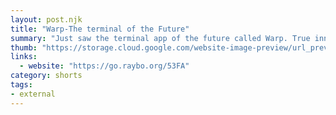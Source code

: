 ```yaml
---
layout: post.njk
title: "Warp-The terminal of the Future"
summary: "Just saw the terminal app of the future called Warp. True innovation on the terminal. Real time collaboration, auto-complete, multi-cursor. Built with Rust. I can't wait to give it a go."
thumb: "https://storage.cloud.google.com/website-image-preview/url_preview.png"
links:
  - website: "https://go.raybo.org/53FA"
category: shorts
tags:
- external
---
```

